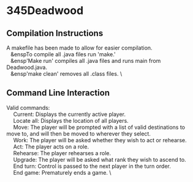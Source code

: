 # 345Deadwood
## Compilation Instructions
A makefile has been made to allow for easier compilation. \
	&ensp; &enspTo compile all .java files run 'make.' \
	&ensp; &ensp'Make run' compiles all .java files and runs main from Deadwood.java. \
	&ensp; &ensp'make clean' removes all .class files. \

## Command Line Interaction
Valid commands: \
	&ensp; &ensp;Current: Displays the currently active player.\
	&ensp; &ensp;Locate all: Displays the location of all players.\
	&ensp; &ensp;Move: The player will be prompted with a list of valid destinations to move to, and will then be moved to wherever they select. \
	&ensp; &ensp;Work: The player will be asked whether they wish to act or rehearse. \
	&ensp; &ensp;Act: The player acts on a role. \
	&ensp; &ensp;Rehearse: The player rehearses a role. \
	&ensp; &ensp;Upgrade: The player will be asked what rank they wish to ascend to. \
	&ensp; &ensp;End turn: Control is passed to the next player in the turn order. \
	&ensp; &ensp;End game: Prematurely ends a game. \
	
